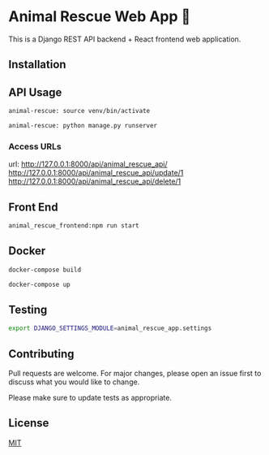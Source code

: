 # Animal Rescue Web App :dog:

This is a Django REST API backend + React frontend web application. 

## Installation

## API Usage

```bash
animal-rescue: source venv/bin/activate

animal-rescue: python manage.py runserver

```
### Access URLs
url: http://127.0.0.1:8000/api/animal_rescue_api/
http://127.0.0.1:8000/api/animal_rescue_api/update/1
http://127.0.0.1:8000/api/animal_rescue_api/delete/1


## Front End
```bash
animal_rescue_frontend:npm run start
```

## Docker

```bash
docker-compose build

docker-compose up
```

## Testing

```bash
export DJANGO_SETTINGS_MODULE=animal_rescue_app.settings

```




## Contributing
Pull requests are welcome. For major changes, please open an issue first to discuss what you would like to change.

Please make sure to update tests as appropriate.

## License
[MIT](https://choosealicense.com/licenses/mit/)